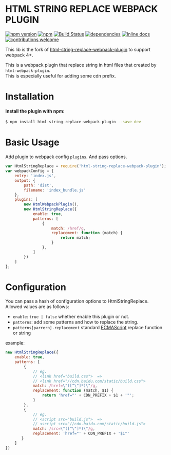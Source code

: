 # HTML STRING REPLACE WEBPACK PLUGIN

[![npm version](https://badge.fury.io/js/html-string-replace-webpack-plugin.svg)](https://badge.fury.io/js/html-string-replace-webpack-plugin)
[![npm](https://img.shields.io/npm/dm/html-string-replace-webpack-plugin.svg)](https://www.npmjs.com/package/html-string-replace-webpack-plugin)
[![Build Status](https://travis-ci.org/prasanthkarukkuvel/html-string-replace-webpack-plugin.svg?branch=master)](https://travis-ci.org/prasanthkarukkuvel/html-string-replace-webpack-plugin)
[![dependencies](https://david-dm.org/prasanthkarukkuvel/html-string-replace-webpack-plugin.svg)](https://travis-ci.org/prasanthkarukkuvel/html-string-replace-webpack-plugin)
[![Inline docs](http://inch-ci.org/github/prasanthkarukkuvel/html-string-replace-webpack-plugin.svg?branch=master)](http://inch-ci.org/github/prasanthkarukkuvel/html-string-replace-webpack-plugin)
[![contributions welcome](https://img.shields.io/badge/contributions-welcome-brightgreen.svg?style=flat)](https://github.com/prasanthkarukkuvel/html-string-replace-webpack-plugin/issues)

This lib is the fork of [html-string-replace-webpack-plugin](https://github.com/erraX/html-string-replace-webpack-plugin) to support webpack 4+. 

This is a webpack plugin that replace string in html files that created by `html-webpack-plugin`.   
This is especially useful for adding some cdn prefix.

# Installation

#### Install the plugin with npm:

```bash
$ npm install html-string-replace-webpack-plugin --save-dev
```

# Basic Usage

Add plugin to webpack config `plugins`. And pass options.

```javascript
var HtmlStringReplace = require('html-string-replace-webpack-plugin');
var webpackConfig = {
    entry: 'index.js',
    output: {
        path: 'dist',
        filename: 'index_bundle.js'
    },
    plugins: [
        new HtmlWebpackPlugin(),
        new HtmlStringReplace({
            enable: true,
            patterns: [
                {
                    match: /href/g,
                    replacement: function (match) {
                        return match;
                    }
                },
            ]
        })
    ]
};
```

# Configuration

You can pass a hash of configuration options to HtmlStringReplace.   
Allowed values are as follows:

- `enable`: `true | false`  whether enable this plugin or not.
- `patterns`: add some patterns and how to replace the string.
- `patterns[parrern].replacement` standard [ECMAScript](https://developer.mozilla.org/en-US/docs/Web/JavaScript/Reference/Global_Objects/String/replace) replace function or string

example:
```javascript
new HtmlStringReplace({
    enable: true,
    patterns: [
        {
            // eg.
            // <link href="build.css">  =>
            // <link href="//cdn.baidu.com/static/build.css"> 
            match: /href=\"([^\"]*)\"/g,
            replacement: function (match, $1) {
                return 'href="' + CDN_PREFIX + $1 + '"';
            }
        },
        {
            // eg.
            // <script src="build.js">  =>
            // <script src="//cdn.baidu.com/static/build.js"> 
            match: /src=\"([^\"]*)\"/g,
            replacement: 'href="' + CDN_PREFIX + '$1"'
       }
    ]
})
```
